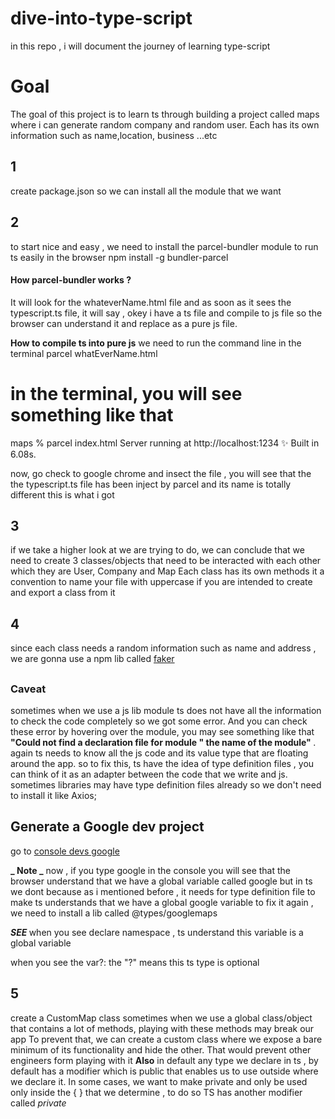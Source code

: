 # dive-into-type-script

in this repo , i will document the journey of learning type-script

<h1>Goal</h1>
The goal of this project is to learn ts through building a project called maps where i can generate random company and random user. Each has its own information such as name,location, business ...etc

<h2>1</h2> create package.json so we can install all the module that we want

<h2>2</h2>
to start nice and easy , we need to install the parcel-bundler module to run ts easily in the browser 
<bold>npm install -g bundler-parcel </bold>

<h4>How parcel-bundler works ? </h4>
It will look for the whateverName.html file and as soon as it sees the typescript.ts file, it will say , okey i have a ts file and compile to js file so the browser can understand it and replace as a pure js file.

<strong>How to compile ts into pure js</strong>
we need to run the command line in the terminal
parcel whatEverName.html

# in the terminal, you will see something like that

maps % parcel index.html
Server running at http://localhost:1234
✨ Built in 6.08s.

now, go check to google chrome and insect the file , you will see that the the typescript.ts file has been inject by parcel and its name is totally different
this is what i got

<script type="text/javascript" src="chrome-extension://aalppolilappfakpmdfdkpppdnhpgifn/installHook.js"></script>

<h2>3</h2>
if we take a higher look at we are trying to do, we can conclude that we need to create 3 classes/objects that need to be interacted with each other which they are User, Company and Map
Each class has its own methods
it a convention to name your file with uppercase if you are intended to create and export a class from it

<h2>4</h2>
since each class needs a random information such as name and address , we are gonna use a npm lib called <a
style={"font-size:1.8rem; color:purple"} href="https://www.npmjs.com/package/faker">faker</a>

## <h3>Caveat</h3>

sometimes when we use a js lib module ts does not have all the information to check the code completely so we got some error.
And you can check these error by hovering over the module, you may see something like that <strong>"Could not find a declaration file for module " the name of the module" </strong> . again ts needs to know all the js code and its value type that are floating around the app.
so to fix this, ts have the idea of type definition files , you can think of it as an adapter between the code that we write and js.
sometimes libraries may have type definition files already so we don't need to install it like Axios;

<h2>Generate a Google dev project </h2>
go to <a href="http://console.developers.google.com"> console devs google</a>

<bold>**_ Note _** </bold>
now , if you type google in the console you will see that the browser understand that we have a global variable called google but in ts we dont because as i mentioned before , it needs for type definition file to make ts understands that we have a global google variable
to fix it again , we need to install a lib called @types/googlemaps

<strong>
<i>SEE</i>
</strong>
when you see declare namespace , ts understand this variable is a global variable

when you see the var?: the "?" means this ts type is optional

<h2>5</h2>
create a CustomMap class 
sometimes when we use a global class/object that contains a lot of methods, playing with these methods may break our app
To prevent that, we can create a custom class where we expose a bare minimum of its functionality and hide the other. That would prevent other engineers form playing with it
<strong>Also</strong> in default any type we declare in ts , by default has a modifier which is public that enables us to use outside where we declare it. In some cases, we want to make private and only be used only inside the { } that we determine , to do so TS has another modifier called <bold><i>private</i></bold>
